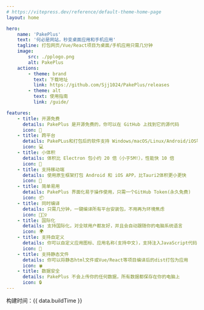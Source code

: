 ```yaml
---
# https://vitepress.dev/reference/default-theme-home-page
layout: home

hero:
    name: 'PakePlus'
    text: '何必是网站，秒变桌面应用和手机应用'
    tagline: 打包网页/Vue/React项目为桌面/手机应用只需几分钟
    image:
        src: ./pplogo.png
        alt: PakePlus
    actions:
        - theme: brand
          text: 下载地址
          link: https://github.com/Sjj1024/PakePlus/releases
        - theme: alt
          text: 使用指南
          link: /guide/

features:
    - title: 开源免费
      details: PakePlus 是开源免费的，你可以在 GitHub 上找到它的源代码
      icon: 🐙
    - title: 跨平台
      details: PakePLus和打包后的软件支持 Windows/macOS/Linux/Android/iOS等系统
      icon: 💻
    - title: 小体积
      details: 体积比 Electron 包小约 20 倍（小于5M!），性能快 10 倍
      icon: 🚀
    - title: 支持移动端
      details: 使用原生框架打包 Android 和 iOS APP，比Tauri2体积更小更快
      icon: 📲
    - title: 简单易用
      details: PakePlus 界面化易于操作使用，只需一个GitHub Token(永久免费)
      icon: 📦
    - title: 同时编译
      details: 只需几分钟，一键编译所有平台安装包，不用再为环境焦虑
      icon: 🧘🏻‍♀️
    - title: 国际化
      details: 支持国际化，对全球用户都友好，并且会自动跟随你的电脑系统语言
      icon: 🌍
    - title: 支持自定义
      details: 你可以自定义应用图标、应用名称(支持中文)，支持注入JavaScript代码
      icon: 🎨
    - title: 支持静态文件
      details: 你可以将静态html文件或Vue/React等项目编译后的dist打包为应用
      icon: 🍀
    - title: 数据安全
      details: PakePlus 不会上传你的任何数据，所有数据都保存在你的电脑上
      icon: 🔒
---
```


<div :class="$style.buildInfo">
    <span :class="$style.buildTime">构建时间：{{ data.buildTime }}</span>
</div>

<script setup>
import { data } from './static/js/buildtime.data.ts'
</script>

<style module>

.buildInfo{
    display: flex;
    flex-direction: row;
    justify-content: flex-end;
    margin-top: 20px;
}

.buildTime{
    color: gray;
}
</style>
